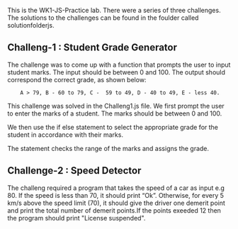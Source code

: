 This is the WK1-JS-Practice lab.
There were a series of three challenges. The solutions to the challenges can be found in the foulder called solutionfolderjs.

## Challeng-1 : Student Grade Generator

The challenge was to come up with a function that prompts the user to input student marks. The input should be between 0 and 100. The output should correspond the correct grade, as shown below:

        A > 79, B - 60 to 79, C -  59 to 49, D - 40 to 49, E - less 40.

This challenge was solved in the Challeng1.js file.
We first prompt the user to enter the marks of a student. The marks should be between 0 and 100.

We then use the if else statement to select the appropriate grade for the student in accordance with their marks.

The statement checks the range of the marks and assigns the grade.

## Challenge-2 : Speed Detector

The challeng required a program that takes the speed of a car as input e.g 80. If the speed is less than 70, it should print “Ok”. Otherwise, for every 5 km/s above the speed limit (70), it should give the driver one demerit point and print the total number of demerit points.If the points exeeded 12 then the program should print "License suspended".